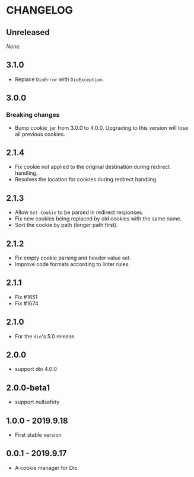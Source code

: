 # CHANGELOG

## Unreleased

*None.*

## 3.1.0

- Replace `DioError` with `DioException`.

## 3.0.0

### Breaking changes

- Bump cookie_jar from 3.0.0 to 4.0.0.
  Upgrading to this version will lose all previous cookies.

## 2.1.4

- Fix cookie not applied to the original destination during redirect handling.
- Resolves the location for cookies during redirect handling.

## 2.1.3

- Allow `Set-Cookie` to be parsed in redirect responses.
- Fix new cookies being replaced by old cookies with the same name.
- Sort the cookie by path (longer path first).

## 2.1.2

- Fix empty cookie parsing and header value set.
- Improve code formats according to linter rules.

## 2.1.1

- Fix #1651
- Fix #1674

## 2.1.0

- For the `dio`'s 5.0 release.

## 2.0.0

- support dio 4.0.0

## 2.0.0-beta1

- support nullsafety

## 1.0.0 - 2019.9.18

- First stable version

## 0.0.1 - 2019.9.17

- A cookie manager for Dio.
